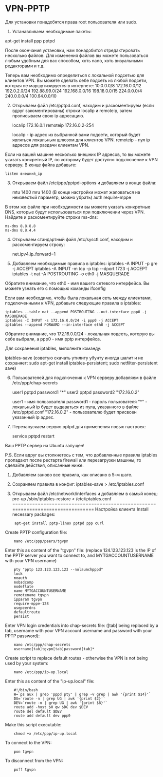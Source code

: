 # VPN-PPTP
Для установки понадобятся права root пользователя или sudo.

1. Устанавливаем необходимые пакеты:

apt-get install ppp pptpd

После окончания установки, нам понадобится отредактировать несколько файлов. Для изменения файлов вы можете пользоваться любым удобным для вас способом, хоть nano, хоть визуальными редакторами и т.д.

Теперь вам необходимо определиться с локальной подсетью для клиентов VPN. Вы можете сделать себе подсеть из любой подсети, которая не маршутизируется в интернете:
	10.0.0.0/8
	172.16.0.0/12
	192.0.2.0/24
	192.88.99.0/24
	192.168.0.0/16
	198.18.0.0/15
	224.0.0.0/4
	240.0.0.0/4
	100.64.0.0/10

2. Открываем файл /etc/pptpd.conf, находим и раскоментируем (если вдруг закоментированы) строки localip и remoteip, затем прописываем свою ip адресацию.

	localip 172.16.0.1
	remoteip 172.16.0.2-254

    localip - ip адрес из выбранной вами подсети, который будет являться локальным шлюзом для клиентов VPN.
    remoteip - пул ip адресов для раздачи клиентам VPN.

Если на вашей машине несколько внешних IP адресов, то вы можете указать конкретный IP, по которому будет доступно подключение к VPN серверу. В конце файла добавьте:
	
	listen внешний_ip

3. Открываем файл /etc/ppp/pptpd-options и добавляем в конце файла:
	
	mtu 1400
	mru 1400 (В конце настройки может жаловаться на неизвестый параметр, можно убрать)
	auth
	require-mppe

В этом же файле при необходимости вы можете указать конкретные DNS, которые будут использоваться при подключении через VPN. Найдите и раскоментируйте строки ms-dns:

	ms-dns 8.8.8.8
	ms-dns 8.8.4.4

4. Открываем стандартный файл /etc/sysctl.conf, находим и раскоментируем строку:
	
	net.ipv4.ip_forward=1

5. Добавляем необходимые правила в iptables:
	iptables -A INPUT -p gre -j ACCEPT
	iptables -A INPUT -m tcp -p tcp --dport 1723 -j ACCEPT
	iptables -t nat -A POSTROUTING -o eth0 -j MASQUERADE
	
Обратите внимание, что eth0 - имя вашего сетевого интерфейса. Вы можете узнать его с помощью команды ifconfig

Если вам необходимо, чтобы была локальная сеть между клиентами, подключенными к VPN, добавьте следующие правила в iptables:

	
	iptables --table nat --append POSTROUTING --out-interface ppp0 -j MASQUERADE
	iptables -I INPUT -s 172.16.0.0/24 -i ppp0 -j ACCEPT
	iptables --append FORWARD --in-interface eth0 -j ACCEPT

Обратите внимание, что 172.16.0.0/24 - локальная подсеть, которую вы себе выбрали, а ppp0 - имя pptp интерфейса.

Для сохранения iptables, выполните команду:
	
iptables-save (советую скачать утилиту убунту иногда шалит и не сохраняет: sudo apt-get install iptables-persistent; sudo netfilter-persistent save)

6. Пользователей для подключения к VPN серверу добавляем в файле /etc/ppp/chap-secrets
	
	user1	pptpd	password1	"*"
	user2	pptpd	password2	"172.16.0.2"

	user1 - имя пользователя
	password1 - пароль пользователя
	"*" - локальный ip будет выдаваться из пула, указанного в файле /etc/pptpd.conf
	"172.16.0.2" - пользователю будет присвоен указанный ip адрес.

7. Перезапускаем сервис pptpd для применения новых настроек:
	
	service pptpd restart

Ваш PPTP сервер на Ubuntu запущен!

P.S. Если вдруг вы столкнетесь с тем, что добавленные правила iptables пропадают после рестарта firewall или перезагрузки машины, то сделайте действия, описанные ниже.

1. Добавляем заново все правила, как описано в 5-м шаге.
2. Сохраняем правила в конфиг:
	iptables-save > /etc/iptables.conf

3. Открываем файл /etc/network/interfaces и добавляем в самый конец:
	pre-up /sbin/iptables-restore < /etc/iptables.conf
================================================================================
Настройка клиента
Install necessary packages:

		apt-get install pptp-linux pptpd ppp curl

Create PPTP configuration file:

		nano /etc/ppp/peers/tgvpn

Enter this as content of the "tgvpn" file:
(replace 124.123.123.123 is the IP of the PPTP server you want to connect to, and MYTGACCOUNTUSERNAME with your VPN username)

		pty "pptp 123.123.123.123 --nolaunchpppd"
		lock
		noauth
		nobsdcomp
		nodeflate
		name MYTGACCOUNTUSERNAME
		remotename tgvpn
		ipparam tgvpn
		require-mppe-128
		usepeerdns
		defaultroute
		persist

Enter VPN login credentials into chap-secrets file:
([tab] being replaced by a tab, username with your VPN account username and password with your PPTP password):

		nano /etc/ppp/chap-secrets
		username[tab]tgvpn[tab]password[tab]*

Create script to replace default routes - otherwise the VPN is not being used by your system:

		nano /etc/ppp/ip-up.local

Enter this as content of the "ip-up.local" file:

		#!/bin/bash
		H=`ps aux | grep 'pppd pty' | grep -v grep | awk '{print $14}'`
		DG=`route -n | grep UG | awk '{print $2}'`
		DEV=`route -n | grep UG | awk '{print $8}'`
		route add -host $H gw $DG dev $DEV
		route del default $DEV
		route add default dev ppp0

Make this script executable:

		chmod +x /etc/ppp/ip-up.local

To connect to the VPN:

		pon tgvpn

To disconnect from the VPN:

		poff tgvpn
